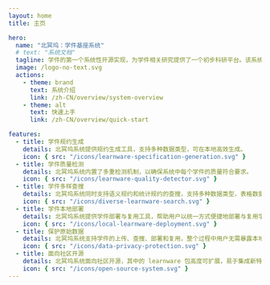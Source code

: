```yaml
---
layout: home
title: 主页

hero:
  name: "北冥坞：学件基座系统"
  # text: "系统文档"
  tagline: 学件的第一个系统性开源实现，为学件相关研究提供了一个初步科研平台。该系统旨在帮助用户高效解决机器学习任务，而无需从零开始构建模型。
  image: /logo-no-text.svg
  actions:
    - theme: brand
      text: 系统介绍
      link: /zh-CN/overview/system-overview
    - theme: alt
      text: 快速上手
      link: /zh-CN/overview/quick-start

features:
  - title: 学件规约生成
    details: 北冥坞系统提供规约生成工具，支持多种数据类型，可在本地高效生成。
    icon: { src: "/icons/learnware-specification-generation.svg" }
  - title: 学件质量检测
    details: 北冥坞系统内置了多重检测机制，以确保系统中每个学件的质量符合要求。
    icon: { src: "/icons/learnware-quality-detector.svg" }
  - title: 学件多样查搜
    details: 北冥坞系统同时支持语义规约和统计规约的查搜，支持多种数据类型，表格数据初步支持异构查搜。
    icon: { src: "/icons/diverse-learnware-search.svg" }
  - title: 学件本地部署
    details: 北冥坞系统提供学件部署与复用工具，帮助用户以统一方式便捷地部署与复用学件。
    icon: { src: "/icons/local-learnware-deployment.svg" }
  - title: 保护原始数据
    details: 北冥坞系统支持学件的上传、查搜、部署和复用，整个过程中用户无需暴露本地数据。
    icon: { src: "/icons/data-privacy-protection.svg" }
  - title: 面向社区开源
    details: 北冥坞系统面向社区开源，其中的 learnware 包高度可扩展，易于集成新特性和新功能。
    icon: { src: "/icons/open-source-system.svg" }
---
```

